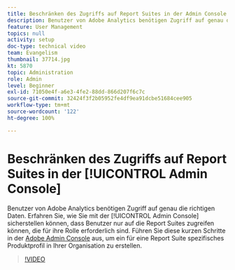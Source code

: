 ```yaml
---
title: Beschränken des Zugriffs auf Report Suites in der Admin Console
description: Benutzer von Adobe Analytics benötigen Zugriff auf genau die richtigen Daten. Erfahren Sie, wie Sie mit der Admin Console sicherstellen können, dass Benutzer nur auf die Report Suites zugreifen können, die für ihre Rolle erforderlich sind. Führen Sie diese kurzen Schritte in der Adobe Admin Console aus, um ein für eine Report Suite spezifisches Produktprofil in Ihrer Organisation zu erstellen.
feature: User Management
topics: null
activity: setup
doc-type: technical video
team: Evangelism
thumbnail: 37714.jpg
kt: 5870
topic: Administration
role: Admin
level: Beginner
exl-id: 71050e4f-a6e3-4fe2-88dd-866d207f6c7c
source-git-commit: 32424f3f2b05952fe4df9ea91dcbe51684cee905
workflow-type: tm+mt
source-wordcount: '122'
ht-degree: 100%

---
```


# Beschränken des Zugriffs auf Report Suites in der [!UICONTROL Admin Console]

Benutzer von Adobe Analytics benötigen Zugriff auf genau die richtigen Daten. Erfahren Sie, wie Sie mit der [!UICONTROL Admin Console] sicherstellen können, dass Benutzer nur auf die Report Suites zugreifen können, die für ihre Rolle erforderlich sind. Führen Sie diese kurzen Schritte in der [Adobe Admin Console](https://adminconsole.adobe.com/de) aus, um ein für eine Report Suite spezifisches Produktprofil in Ihrer Organisation zu erstellen.

>[!VIDEO](https://video.tv.adobe.com/v/37714/?quality=12&learn=on)
